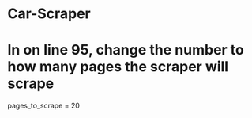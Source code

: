 
# Car-Scraper
# In <pages to scrape> on line 95, change the number to how many pages the scraper will scrape
pages_to_scrape = 20

